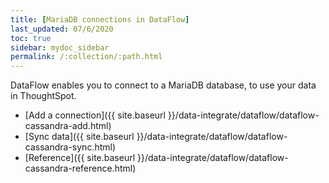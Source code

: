 ```yaml
---
title: [MariaDB connections in DataFlow]
last_updated: 07/6/2020
toc: true
sidebar: mydoc_sidebar
permalink: /:collection/:path.html
---
```

DataFlow enables you to connect to a MariaDB database, to use your data in ThoughtSpot.

- [Add a connection]({{ site.baseurl }}/data-integrate/dataflow/dataflow-cassandra-add.html)
- [Sync data]({{ site.baseurl }}/data-integrate/dataflow/dataflow-cassandra-sync.html)
- [Reference]({{ site.baseurl }}/data-integrate/dataflow/dataflow-cassandra-reference.html)
